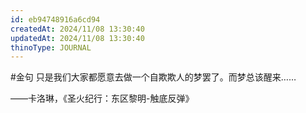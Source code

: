 ```yaml
---
id: eb94748916a6cd94
createdAt: 2024/11/08 13:30:40
updatedAt: 2024/11/08 13:30:40
thinoType: JOURNAL
---
```

#金句 只是我们大家都愿意去做一个自欺欺人的梦罢了。而梦总该醒来……

——卡洛琳，《圣火纪行：东区黎明-触底反弹》